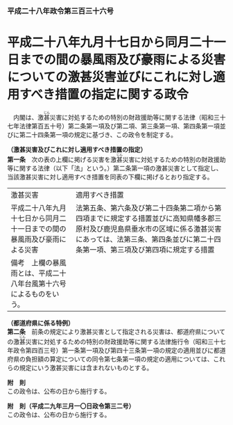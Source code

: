 ### 平成二十八年政令第三百三十六号  
# 平成二十八年九月十七日から同月二十一日までの間の暴風雨及び豪雨による災害についての激甚災害並びにこれに対し適用すべき措置の指定に関する政令  
　内閣は、激<ruby>甚<rt>じん</rt></ruby>災害に対処するための特別の財政援助等に関する法律（昭和三十七年法律第百五十号）第二条第一項及び第二項、第三条第一項、第四条第一項並びに第二十四条第一項の規定に基づき、この政令を制定する。  
  
**（激甚災害及びこれに対し適用すべき措置の指定）**  
**第一条**　次の表の上欄に掲げる災害を激<ruby>甚<rt>じん</rt></ruby>災害に対処するための特別の財政援助等に関する法律（以下「法」という。）第二条第一項の激甚災害として指定し、当該激甚災害に対し適用すべき措置を同表の下欄に掲げるとおり指定する。  

|||  
| --- | --- |  
|激甚災害|適用すべき措置|  
|平成二十八年九月十七日から同月二十一日までの間の暴風雨及び豪雨による災害|法第五条、第六条及び第二十四条第二項から第四項までに規定する措置並びに高知県幡多郡三原村及び鹿児島県垂水市の区域に係る激甚災害にあっては、法第三条、第四条並びに第二十四条第一項、第三項及び第四項に規定する措置|  
|備考　上欄の暴風雨とは、平成二十八年台風第十六号によるものをいう。|  
  
  
**（都道府県に係る特例）**  
**第二条**　前条の規定により激甚災害として指定される災害は、都道府県についての激<ruby>甚<rt>じん</rt></ruby>災害に対処するための特別の財政援助等に関する法律施行令（昭和三十七年政令第四百三号）第一条第一項及び第四十三条第一項の規定の適用並びに都道府県の負担額の算定についての同令第七条第一項の規定の適用については、これらの規定にいう激甚災害には含まれないものとする。  
  
**附　則**  
この政令は、公布の日から施行する。  
  
**附　則（平成二九年三月一〇日政令第三二号）**  
この政令は、公布の日から施行する。  
  
